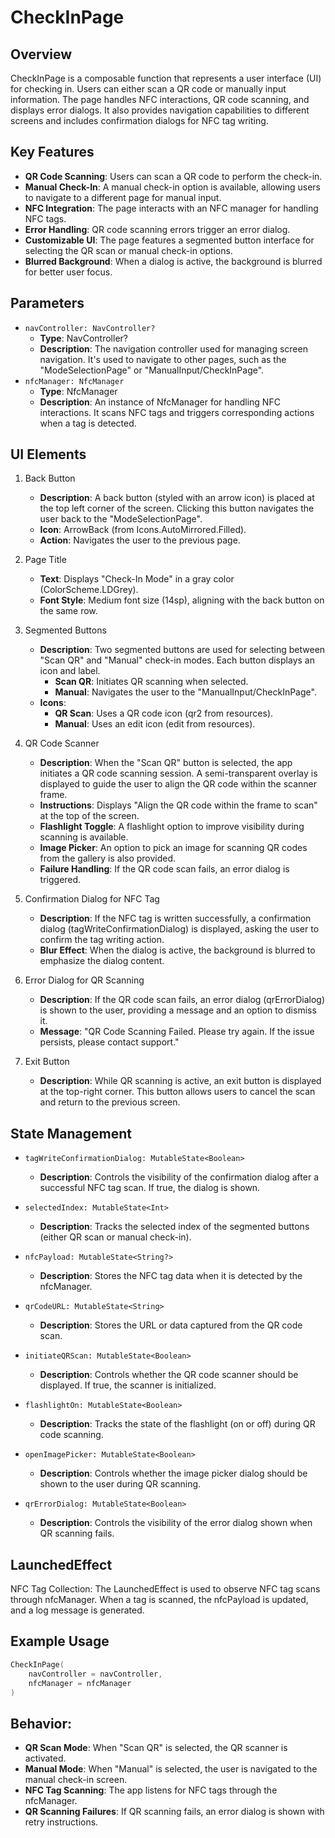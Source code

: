 # CheckInPage
## Overview

CheckInPage is a composable function that represents a user interface (UI) for checking in. Users can either scan a QR code or manually input information. The page handles NFC interactions, QR code scanning, and displays error dialogs. It also provides navigation capabilities to different screens and includes confirmation dialogs for NFC tag writing.

## Key Features
- **QR Code Scanning**: Users can scan a QR code to perform the check-in.
- **Manual Check-In**: A manual check-in option is available, allowing users to navigate to a different page for manual input.
- **NFC Integration**: The page interacts with an NFC manager for handling NFC tags.
- **Error Handling**: QR code scanning errors trigger an error dialog.
- **Customizable UI**: The page features a segmented button interface for selecting the QR scan or manual check-in options.
- **Blurred Background**: When a dialog is active, the background is blurred for better user focus.

## Parameters
- `navController: NavController?`
    - **Type**: NavController?
    - **Description**: The navigation controller used for managing screen navigation. It's used to navigate to other pages, such as the "ModeSelectionPage" or "ManualInput/CheckInPage".
- `nfcManager: NfcManager`
    - **Type**: NfcManager
    - **Description**: An instance of NfcManager for handling NFC interactions. It scans NFC tags and triggers corresponding actions when a tag is detected.

## UI Elements
1. Back Button
    - **Description**: A back button (styled with an arrow icon) is placed at the top left corner of the screen. Clicking this button navigates the user back to the "ModeSelectionPage".
    - **Icon**: ArrowBack (from Icons.AutoMirrored.Filled).
    - **Action**: Navigates the user to the previous page.

2. Page Title
    - **Text**: Displays "Check-In Mode" in a gray color (ColorScheme.LDGrey).
    - **Font Style**: Medium font size (14sp), aligning with the back button on the same row.

3. Segmented Buttons
    - **Description**: Two segmented buttons are used for selecting between "Scan QR" and "Manual" check-in modes. Each button displays an icon and label.
        - **Scan QR**: Initiates QR scanning when selected.
        - **Manual**: Navigates the user to the "ManualInput/CheckInPage".
    - **Icons**:
        - **QR Scan**: Uses a QR code icon (qr2 from resources).
        - **Manual**: Uses an edit icon (edit from resources).

4. QR Code Scanner
    - **Description**: When the "Scan QR" button is selected, the app initiates a QR code scanning session. A semi-transparent overlay is displayed to guide the user to align the QR code within the scanner frame.
    - **Instructions**: Displays "Align the QR code within the frame to scan" at the top of the screen.
    - **Flashlight Toggle**: A flashlight option to improve visibility during scanning is available.
    - **Image Picker**: An option to pick an image for scanning QR codes from the gallery is also provided.
    - **Failure Handling**: If the QR code scan fails, an error dialog is triggered.

5. Confirmation Dialog for NFC Tag
    - **Description**: If the NFC tag is written successfully, a confirmation dialog (tagWriteConfirmationDialog) is displayed, asking the user to confirm the tag writing action.
    - **Blur Effect**: When the dialog is active, the background is blurred to emphasize the dialog content.

6. Error Dialog for QR Scanning
    - **Description**: If the QR code scan fails, an error dialog (qrErrorDialog) is shown to the user, providing a message and an option to dismiss it.
    - **Message**: "QR Code Scanning Failed. Please try again. If the issue persists, please contact support."

7. Exit Button
    - **Description**: While QR scanning is active, an exit button is displayed at the top-right corner. This button allows users to cancel the scan and return to the previous screen.

## State Management
- `tagWriteConfirmationDialog: MutableState<Boolean>`
    - **Description**: Controls the visibility of the confirmation dialog after a successful NFC tag scan. If true, the dialog is shown.

- `selectedIndex: MutableState<Int>`
    - **Description**: Tracks the selected index of the segmented buttons (either QR scan or manual check-in).

- `nfcPayload: MutableState<String?>`
    - **Description**: Stores the NFC tag data when it is detected by the nfcManager.
- `qrCodeURL: MutableState<String>`
    - **Description**: Stores the URL or data captured from the QR code scan.
- `initiateQRScan: MutableState<Boolean>`
    - **Description**: Controls whether the QR code scanner should be displayed. If true, the scanner is initialized.
- `flashlightOn: MutableState<Boolean>`
    - **Description**: Tracks the state of the flashlight (on or off) during QR code scanning.
- `openImagePicker: MutableState<Boolean>`
    - **Description**: Controls whether the image picker dialog should be shown to the user during QR scanning.
- `qrErrorDialog: MutableState<Boolean>`
    - **Description**: Controls the visibility of the error dialog shown when QR scanning fails.

## LaunchedEffect
NFC Tag Collection: The LaunchedEffect is used to observe NFC tag scans through nfcManager. When a tag is scanned, the nfcPayload is updated, and a log message is generated.

## Example Usage

```kotlin
CheckInPage(
    navController = navController,
    nfcManager = nfcManager
)
```

## Behavior:
- **QR Scan Mode**: When "Scan QR" is selected, the QR scanner is activated.
- **Manual Mode**: When "Manual" is selected, the user is navigated to the manual check-in screen.
- **NFC Tag Scanning**: The app listens for NFC tags through the nfcManager.
- **QR Scanning Failures**: If QR scanning fails, an error dialog is shown with retry instructions.